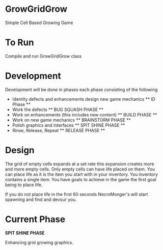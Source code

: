 # GrowGridGrow
Simple Cell Based Growing Game

# To Run
Compile and run GrowGridGrow class

# Development
Development will be done in phases each phase consisting of the following

* Identity defects and enhancements design new game mechanics ** ID Phase **
* Work the defects ** BUG SQUASH PHASE **
* Work on enhancements (this includes new content) ** BUILD PHASE **
* Work on new game mechanics ** BRAINSTORM PHASE **
* Polish graphics and interfaces ** SPIT SHINE PHASE **
* Rinse, Release, Repeat ** RELEASE PHASE **

# Design

The grid of empty cells expands at a set rate this expansion creates more and more empty cells. Only empty cells can have life placed on them. You can place life as it is the item you start with in your inventory. You inventory contains a single item. You have goals to achieve in the game the first goal being to place life.

If you do not place life in the first 60 seconds NecroMonger's will start spawning and find and devour you.

# Current Phase
__SPIT SHINE PHASE__

Enhancing grid growing graphics.
